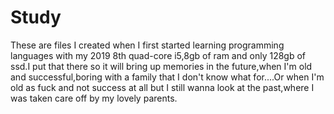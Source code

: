 # Study
These are files I created when I first started learning programming languages with my 2019 8th quad-core i5,8gb of ram and only 128gb of ssd.I put that there so it will bring up memories in the future,when I'm old and successful,boring with a family that I don't know what for....Or when I'm old as fuck and not success at all but I still wanna look at the past,where I was taken care off by my lovely parents.
